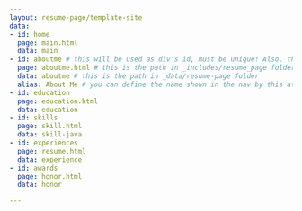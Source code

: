 ```yaml
---
layout: resume-page/template-site
data:
- id: home
  page: main.html
  data: main
- id: aboutme # this will be used as div's id, must be unique! Also, this is for url xxx?{id}
  page: aboutme.html # this is the path in _includes/resume_page folder
  data: aboutme # this is the path in _data/resume-page folder
  alias: About Me # you can define the name shown in the nav by this attr, by default is the same to the `id`.
- id: education
  page: education.html
  data: education
- id: skills
  page: skill.html
  data: skill-java
- id: experiences
  page: resume.html
  data: experience
- id: awards
  page: honor.html
  data: honor

---
```

